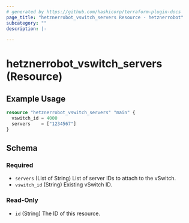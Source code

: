 ```yaml
---
# generated by https://github.com/hashicorp/terraform-plugin-docs
page_title: "hetznerrobot_vswitch_servers Resource - hetznerrobot"
subcategory: ""
description: |-
  
---
```


# hetznerrobot_vswitch_servers (Resource)



## Example Usage

```terraform
resource "hetznerrobot_vswitch_servers" "main" {
  vswitch_id = 4000
  servers    = ["1234567"]
}
```

<!-- schema generated by tfplugindocs -->
## Schema

### Required

- `servers` (List of String) List of server IDs to attach to the vSwitch.
- `vswitch_id` (String) Existing vSwitch ID.

### Read-Only

- `id` (String) The ID of this resource.
